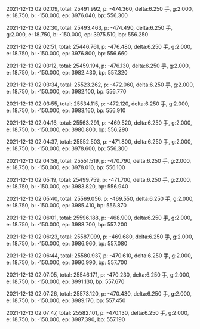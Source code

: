 2021-12-13 02:02:09, total: 25491.992, p: -474.360, delta:6.250 手, g:2.000, e: 18.750, b: -150.000, ep: 3976.040, bp: 556.300

2021-12-13 02:02:30, total: 25493.463, p: -474.490, delta:6.250 手, g:2.000, e: 18.750, b: -150.000, ep: 3975.510, bp: 556.250

2021-12-13 02:02:51, total: 25446.761, p: -476.480, delta:6.250 手, g:2.000, e: 18.750, b: -150.000, ep: 3976.800, bp: 556.660

2021-12-13 02:03:12, total: 25459.194, p: -476.130, delta:6.250 手, g:2.000, e: 18.750, b: -150.000, ep: 3982.430, bp: 557.320

2021-12-13 02:03:34, total: 25523.262, p: -472.060, delta:6.250 手, g:2.000, e: 18.750, b: -150.000, ep: 3982.100, bp: 556.770

2021-12-13 02:03:55, total: 25534.115, p: -472.120, delta:6.250 手, g:2.000, e: 18.750, b: -150.000, ep: 3983.160, bp: 556.910

2021-12-13 02:04:16, total: 25563.291, p: -469.520, delta:6.250 手, g:2.000, e: 18.750, b: -150.000, ep: 3980.800, bp: 556.290

2021-12-13 02:04:37, total: 25552.503, p: -471.800, delta:6.250 手, g:2.000, e: 18.750, b: -150.000, ep: 3978.600, bp: 556.300

2021-12-13 02:04:58, total: 25551.519, p: -470.790, delta:6.250 手, g:2.000, e: 18.750, b: -150.000, ep: 3978.010, bp: 556.100

2021-12-13 02:05:19, total: 25499.759, p: -471.700, delta:6.250 手, g:2.000, e: 18.750, b: -150.000, ep: 3983.820, bp: 556.940

2021-12-13 02:05:40, total: 25569.056, p: -469.550, delta:6.250 手, g:2.000, e: 18.750, b: -150.000, ep: 3985.410, bp: 556.870

2021-12-13 02:06:01, total: 25596.188, p: -468.900, delta:6.250 手, g:2.000, e: 18.750, b: -150.000, ep: 3988.700, bp: 557.200

2021-12-13 02:06:23, total: 25587.099, p: -469.680, delta:6.250 手, g:2.000, e: 18.750, b: -150.000, ep: 3986.960, bp: 557.080

2021-12-13 02:06:44, total: 25580.937, p: -470.610, delta:6.250 手, g:2.000, e: 18.750, b: -150.000, ep: 3990.990, bp: 557.700

2021-12-13 02:07:05, total: 25546.171, p: -470.230, delta:6.250 手, g:2.000, e: 18.750, b: -150.000, ep: 3991.130, bp: 557.670

2021-12-13 02:07:26, total: 25573.120, p: -470.430, delta:6.250 手, g:2.000, e: 18.750, b: -150.000, ep: 3989.170, bp: 557.450

2021-12-13 02:07:47, total: 25582.101, p: -470.130, delta:6.250 手, g:2.000, e: 18.750, b: -150.000, ep: 3987.390, bp: 557.190